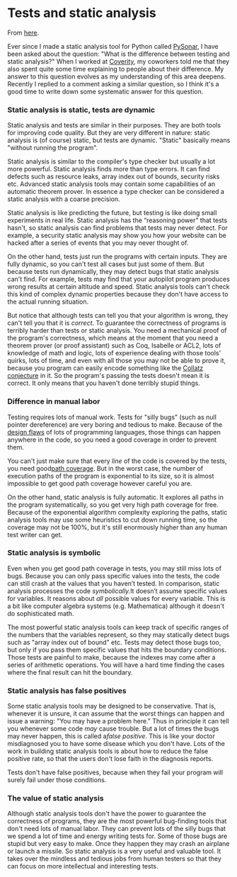 # Tests and static analysis

From [here](https://yinwang1.substack.com/p/tests-and-static-anaysis).

<span>Ever since I made a static analysis tool for Python called</span> [PySonar](http://yinwang0.wordpress.com/2010/09/12/pysonar)<span>, I have been asked about the question: "What is the difference between testing and static analysis?" When I worked at</span> [Coverity](http://www.coverity.com)<span>, my coworkers told me that they also spent quite some time explaining to people about their difference. My answer to this question evolves as my understanding of this area deepens. Recently I replied to a comment asking a similar question, so I think it's a good time to write down some systematic answer for this question.</span>

### Static analysis is static, tests are dynamic

Static analysis and tests are similar in their purposes. They are both tools for improving code quality. But they are very different in nature: static analysis is (of course) static, but tests are dynamic. "Static" basically means "without running the program".

Static analysis is similar to the compiler's type checker but usually a lot more powerful. Static analysis finds more than type errors. It can find defects such as resource leaks, array index out of bounds, security risks etc. Advanced static analysis tools may contain some capabilities of an automatic theorem prover. In essence a type checker can be considered a static analysis with a coarse precision.

Static analysis is like predicting the future, but testing is like doing small experiments in real life. Static analysis has the “reasoning power” that tests hasn't, so static analysis can find problems that tests may never detect. For example, a security static analysis may show you how your website can be hacked after a series of events that you may never thought of.

On the other hand, tests just run the programs with certain inputs. They are fully dynamic, so you can't test all cases but just some of them. But because tests run dynamically, they may detect bugs that static analysis can't find. For example, tests may find that your autopilot program produces wrong results at certain altitude and speed. Static analysis tools can't check this kind of complex dynamic properties because they don't have access to the actual running situation.

<span>But notice that although tests can tell you that your algorithm is wrong, they can't tell you that it is</span> _correct_<span>. To guarantee the correctness of programs is terribly harder than tests or static analysis. You need a mechanical proof of the program's correctness, which means at the moment that you need a theorem prover (or proof assistant) such as Coq, Isabelle or ACL2, lots of knowledge of math and logic, lots of experience dealing with those tools' quirks, lots of time, and even with all those you may not be able to prove it, because you program can easily encode something like the</span> [Collatz conjecture](http://en.wikipedia.org/wiki/Collatz_conjecture) <span>in it. So the program's passing the tests doesn't mean it is correct. It only means that you haven't done terribly stupid things.</span>

### Difference in manual labor

<span>Testing requires lots of manual work. Tests for "silly bugs" (such as null pointer dereference) are very boring and tedious to make. Because of the</span> [design flaws](http://www.infoq.com/presentations/Null-References-The-Billion-Dollar-Mistake-Tony-Hoare) <span>of lots of programming languages, those things can happen anywhere in the code, so you need a good coverage in order to prevent them.</span>

<span>You can't just make sure that every</span> _line_ <span>of the code is covered by the tests, you need good</span>[path coverage](http://homepage.hispeed.ch/pjcj/testing_and_code_coverage/paper.html#path_coverage)<span>. But in the worst case, the number of execution paths of the program is exponential to its size, so it is almost impossible to get good path coverage however careful you are.</span>

On the other hand, static analysis is fully automatic. It explores all paths in the program systematically, so you get very high path coverage for free. Because of the exponential algorithm complexity exploring the paths, static analysis tools may use some heuristics to cut down running time, so the coverage may not be 100%, but it's still enormously higher than any human test writer can get.

### Static analysis is symbolic

<span>Even when you get good path coverage in tests, you may still miss lots of bugs. Because you can only pass specific values into the tests, the code can still crash at the values that you haven’t tested. In comparison, static analysis processes the code</span> _symbolically._<span>It doesn’t assume specific values for variables. It reasons about</span> _all_ <span>possible values for every variable. This is a bit like computer algebra systems (e.g. Mathematica) although it doesn't do sophisticated math.</span>

The most powerful static analysis tools can keep track of specific ranges of the numbers that the variables represent, so they may statically detect bugs such as "array index out of bound" etc. Tests may detect those bugs too, but only if you pass them specific values that hits the boundary conditions. Those tests are painful to make, because the indexes may come after a series of arithmetic operations. You will have a hard time finding the cases where the final result can hit the boundary.

### Static analysis has false positives

<span>Some static analysis tools may be designed to be conservative. That is, whenever it is unsure, it can assume that the worst things can happen and issue a warning: "You may have a problem here." Thus in principle it can tell you whenever some code </span>_may_ <span>cause trouble. But a lot of times the bugs may never happen, this is called a</span>_false positive_<span>. This is like your doctor misdiagnosed you to have some disease which you don't have. Lots of the work in building static analysis tools is about how to reduce the false positive rate, so that the users don't lose faith in the diagnosis reports.</span>

Tests don't have false positives, because when they fail your program will surely fail under those conditions.

### The value of static analysis

Although static analysis tools don't have the power to guarantee the correctness of programs, they are the most powerful bug-finding tools that don't need lots of manual labor. They can prevent lots of the silly bugs that we spend a lot of time and energy writing tests for. Some of those bugs are stupid but very easy to make. Once they happen they may crash an airplane or launch a missile. So static analysis is a very useful and valuable tool. It takes over the mindless and tedious jobs from human testers so that they can focus on more intellectual and interesting tests.
